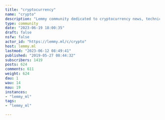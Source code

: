 ```yaml
---
title: "cryptocurrency" 
name: "crypto"
description: "Lemmy community dedicated to cryptocurrency news, technicals, education, memes and so more!Community Improvement Proposals CIPs:- [CIP#1](https://lemmy.ml/post/237946/comment/165874)Community Knowledge Base:- [wallets](https://lemmy.ml/post/98508)- [media](https://lemmy.ml/post/138845)*Be nice, have fun.*Community rules:- No Spam- No ads- No aggressive coin promotion or attacks on others- No ICOs / IEOs / STOs / token (pre)sales / scam schemes promotion- No promotion of trading groups, courses, signal groups, or other trade groups- No pumping, shilling, or FUD (fear, uncertainty, doubt)- No casinos, giveaways, faucets, begging- No price speculation posts- No trollingGeneral lemmy.ml instance rules applicable here too.For a community devoted to **cryptography** itself, visit [c/cryptography](https://lemmy.ml/c/cryptography)"
type: community
date: "2023-06-19 18:00:35"
draft: false
nsfw: false
actor_id: "https://lemmy.ml/c/crypto"
host: lemmy.ml
lastmod: "2023-06-12 08:49:41"
published: "2019-05-27 08:44:32"
subscribers: 1419
posts: 624
comments: 611
weight: 624
dau: 1
wau: 14
mau: 19
instances:
- "lemmy_ml"
tags: 
- "lemmy_ml"

---
```

